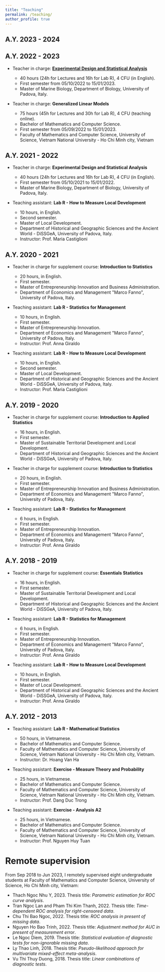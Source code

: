 ```yaml
---
title: "Teaching"
permalink: /teaching/
author_profile: true
---
```


## A.Y. 2023 - 2024


## A.Y. 2022 - 2023

* Teacher in charge: [**Experimental Design and Statistical Analysis**](https://en.didattica.unipd.it/off/2022/LM/SC/SC2596/000ZZ/SCQ0093518/N0)
  * 40 hours (24h for Lectures and 16h for Lab R), 4 CFU (in English).
  * First semester from 05/10/2022 to 15/01/2023.
  * Master of Marine Biology, Department of Biology, University of Padova, Italy. 

* Teacher in charge: **Generalized Linear Models**
  * 75 hours (45h for Lectures and 30h for Lab R), 4 CFU (teaching online). 
  * Bachelor of Mathematics and Computer Science. 
  * First semester from 05/09/2022 to 15/01/2023.
  * Faculty of Mathematics and Computer Science, University of Science, Vietnam National University - Ho Chi Minh city, Vietnam

## A.Y. 2021 - 2022

* Teacher in charge: **Experimental Design and Statistical Analysis**
  * 40 hours (24h for Lectures and 16h for Lab R), 4 CFU (in English).
  * First semester from 05/10/2021 to 15/01/2022.
  * Master of Marine Biology, Department of Biology, University of Padova, Italy.

* Teaching assistant: **Lab R - How to Measure Local Development**
  * 10 hours, in English. 
  * Second semester.
  * Master of Local Development.
  * Department of Historical and Geographic Sciences and the Ancient World - DiSSGeA, University of Padova, Italy.
  * Instructor: Prof. Maria Castiglioni

## A.Y. 2020 - 2021

* Teacher in charge for supplement course: **Introduction to Statistics**
  * 20 hours, in English.
  * First semester.
  * Master of Entrepreneurship Innovation and Business Administration. 
  * Department of Economics and Management "Marco Fanno", University of Padova, Italy.

* Teaching assistant: **Lab R - Statistics for Management**
  * 10 hours, in English.
  * First semester.
  * Master of Entrepreneurship Innovation. 
  * Department of Economics and Management "Marco Fanno", University of Padova, Italy.
  * Instructor: Prof. Anna Giraldo

* Teaching assistant: **Lab R - How to Measure Local Development**
  * 10 hours, in English.
  * Second semester.
  * Master of Local Development.
  * Department of Historical and Geographic Sciences and the Ancient World - DiSSGeA, University of Padova, Italy.
  * Instructor: Prof. Maria Castiglioni

## A.Y. 2019 - 2020

* Teacher in charge for supplement course: **Introduction to Applied Statistics**
  * 16 hours, in English.
  * First semester.
  * Master of Sustainable Territorial Development and Local Development.
  * Department of Historical and Geographic Sciences and the Ancient World - DiSSGeA, University of Padova, Italy.

* Teacher in charge for supplement course: **Introduction to Statistics**
  * 20 hours, in English.
  * First semester.
  * Master of Entrepreneurship Innovation and Business Administration. 
  * Department of Economics and Management "Marco Fanno", University of Padova, Italy.

* Teaching assistant: **Lab R - Statistics for Management**
  * 6 hours, in English.
  * First semester.
  * Master of Entrepreneurship Innovation. 
  * Department of Economics and Management "Marco Fanno", University of Padova, Italy.
  * Instructor: Prof. Anna Giraldo

## A.Y. 2018 - 2019

* Teacher in charge for supplement course: **Essentials Statistics**
  * 16 hours, in English.
  * First semester.
  * Master of Sustainable Territorial Development and Local Development. 
  * Department of Historical and Geographic Sciences and the Ancient World - DiSSGeA, University of Padova, Italy.

* Teaching assistant: **Lab R - Statistics for Management**
  * 6 hours, in English.
  * First semester.
  * Master of Entrepreneurship Innovation. 
  * Department of Economics and Management "Marco Fanno", University of Padova, Italy.
  * Instructor: Prof. Anna Giraldo

* Teaching assistant: **Lab R - How to Measure Local Development**
  * 10 hours, in English. 
  * First semester.
  * Master of Local Development. 
  * Department of Historical and Geographic Sciences and the Ancient World - DiSSGeA, University of Padova, Italy.
  * Instructor: Prof. Anna Giraldo

## A.Y. 2012 - 2013

* Teaching assistant: **Lab R - Mathematical Statistics**
  * 50 hours, in Vietnamese. 
  * Bachelor of Mathematics and Computer Science.
  * Faculty of Mathematics and Computer Science, University of Science, Vietnam National University - Ho Chi Minh city, Vietnam.
  * Instructor: Dr. Hoang Van Ha

* Teaching assistant: **Exercise - Measure Theory and Probability**
  * 25 hours, in Vietnamese. 
  * Bachelor of Mathematics and Computer Science.
  * Faculty of Mathematics and Computer Science, University of Science, Vietnam National University - Ho Chi Minh city, Vietnam.
  * Instructor: Prof. Dang Duc Trong

* Teaching assistant: **Exercise - Analysis A2**
  * 25 hours, in Vietnamese. 
  * Bachelor of Mathematics and Computer Science.
  * Faculty of Mathematics and Computer Science, University of Science, Vietnam National University - Ho Chi Minh city, Vietnam.
  * Instructor: Prof. Nguyen Huy Tuan 


# Remote supervision

From Sep 2018 to Jun 2023, I remotely supervised eight undergraduate students at Faculty of Mathematics and Computer Science, University of Science, Ho Chi Minh city, Vietnam: 

* Thach Ngoc Nhu Y, 2023. Thesis title: *Parametric estimation for ROC curve analysis*.
* Tran Ngoc Lan and Pham Thi Kim Thanh, 2022. Thesis title: *Time-dependent ROC analysis for right-censored data*.
* Chu Thi Bao Ngoc, 2022. Thesis title: *ROC analysis in present of missing data*.
* Nguyen Ho Bao Trinh, 2022. Thesis title: *Adjustment method for AUC in present of measurement error*.
* Le Ngoc Diem, 2019. Thesis title: *Statistical evaluation of diagnostic tests for non-ignorable missing data*.
* Ly Thao Linh, 2018. Thesis title: *Pseudo-likelihood approach for multivariate mixed-effect meta-analysis*. 
* Vu Thi Thuy Duong, 2018. Thesis title: *Linear combinations of diagnostic tests*.